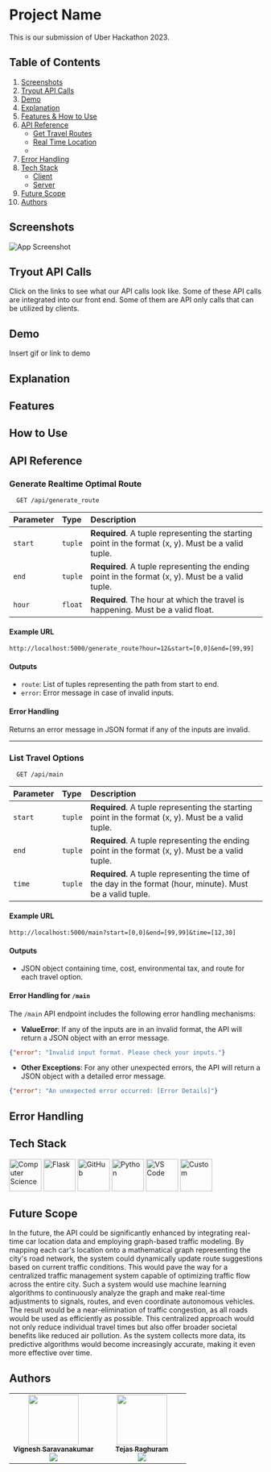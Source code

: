 # Project Name

This is our submission of Uber Hackathon 2023.

## Table of Contents
1. [Screenshots](#screenshots)
2. [Tryout API Calls](#tryout-api-calls)
3. [Demo](#demo)
4. [Explanation](#explanation)
5. [Features & How to Use](#features)
6. [API Reference](#api-reference)
    - [Get Travel Routes](#get-all-items)
    - [Real Time Location](#get-item)
    - [](#add-function)
7. [Error Handling](#error-handling)
8. [Tech Stack](#tech-stack)
    - [Client](#client)
    - [Server](#server)
9. [Future Scope](#future-scope)
10. [Authors](#authors)


## Screenshots

![App Screenshot](https://via.placeholder.com/468x300?text=App+Screenshot+Here)

## Tryout API Calls

Click on the links to see what our API calls look like. Some of these API calls are integrated into our front end. Some of them are API only calls that can be utilized by clients.

## Demo

Insert gif or link to demo

## Explanation

## Features

## How to Use

## API Reference

### Generate Realtime Optimal Route

```http
  GET /api/generate_route
```

| Parameter | Type    | Description                                                                                        |
|:----------|:--------|:---------------------------------------------------------------------------------------------------|
| `start`   | `tuple` | **Required**. A tuple representing the starting point in the format (x, y). Must be a valid tuple. |
| `end`     | `tuple` | **Required**. A tuple representing the ending point in the format (x, y). Must be a valid tuple.   |
| `hour`    | `float` | **Required**. The hour at which the travel is happening. Must be a valid float.                    |

#### Example URL
```
http://localhost:5000/generate_route?hour=12&start=[0,0]&end=[99,99]
```

#### Outputs
- `route`: List of tuples representing the path from start to end.
- `error`: Error message in case of invalid inputs.

#### Error Handling
Returns an error message in JSON format if any of the inputs are invalid.

---

### List Travel Options

```http
  GET /api/main
```

| Parameter | Type    | Description                                                                                                 |
|:----------|:--------|:------------------------------------------------------------------------------------------------------------|
| `start`   | `tuple` | **Required**. A tuple representing the starting point in the format (x, y). Must be a valid tuple.          |
| `end`     | `tuple` | **Required**. A tuple representing the ending point in the format (x, y). Must be a valid tuple.            |
| `time`    | `tuple` | **Required**. A tuple representing the time of the day in the format (hour, minute). Must be a valid tuple. |

#### Example URL
```
http://localhost:5000/main?start=[0,0]&end=[99,99]&time=[12,30]
```

#### Outputs
- JSON object containing time, cost, environmental tax, and route for each travel option.

#### Error Handling for `/main`

The `/main` API endpoint includes the following error handling mechanisms:

- **ValueError**: If any of the inputs are in an invalid format, the API will return a JSON object with an error message.
```json
{"error": "Invalid input format. Please check your inputs."}
```

- **Other Exceptions**: For any other unexpected errors, the API will return a JSON object with a detailed error message.
```json
{"error": "An unexpected error occurred: [Error Details]"}
```


## Error Handling


## Tech Stack
<div>
    <img src="https://raw.githubusercontent.com/vigneshsaravanakumar404/skill-icons/main/icons/CS.svg" width="64" height="64" alt="Computer Science">
    <img src="https://raw.githubusercontent.com/vigneshsaravanakumar404/skill-icons/main/icons/Flask-Dark.svg" width="64" height="64" alt="Flask">
    <img src="https://raw.githubusercontent.com/vigneshsaravanakumar404/skill-icons/main/icons/Github-Dark.svg" width="64" height="64" alt="GitHub">
    <img src="https://raw.githubusercontent.com/vigneshsaravanakumar404/skill-icons/main/icons/Python-Dark.svg" width="64" height="64" alt="Python">
    <img src="https://raw.githubusercontent.com/vigneshsaravanakumar404/skill-icons/main/icons/VSCode-Dark.svg" width="64" height="64" alt="VS Code">
    <img src="https://pbs.twimg.com/profile_images/1702781641389920256/n_YDwQgP_400x400.jpg" width="64" height="64" alt="Custom">
</div>


## Future Scope
In the future, the API could be significantly enhanced by integrating real-time car location data and employing graph-based traffic modeling. By mapping each car's location onto a mathematical graph representing the city's road network, the system could dynamically update route suggestions based on current traffic conditions. This would pave the way for a centralized traffic management system capable of optimizing traffic flow across the entire city. Such a system would use machine learning algorithms to continuously analyze the graph and make real-time adjustments to signals, routes, and even coordinate autonomous vehicles. The result would be a near-elimination of traffic congestion, as all roads would be used as efficiently as possible. This centralized approach would not only reduce individual travel times but also offer broader societal benefits like reduced air pollution. As the system collects more data, its predictive algorithms would become increasingly accurate, making it even more effective over time.

## Authors
<table>
  <tr>
    <td align="center" width="50%"><a href="https://github.com/vigneshsaravanakumar404"><img src="https://github.com/vigneshsaravanakumar404.png?size=100" width="100px;" alt=""/><br /><sub><b>Vignesh Saravanakumar</b></sub></a><br /><a href="https://github.com/vigneshsaravanakumar404"><img src="https://img.shields.io/badge/GitHub-vigneshsaravanakumar404-blue?style=flat-square&logo=github" /></a></td>
    <td align="center" width="50%"><a href="https://github.com/TejasRaghuram"><img src="https://github.com/TejasRaghuram.png?size=100" width="100px;" alt=""/><br /><sub><b>Tejas Raghuram</b></sub></a><br /><a href="https://github.com/TejasRaghuram"><img src="https://img.shields.io/badge/GitHub-TejasRaghuram-blue?style=flat-square&logo=github" /></a></td>
  </tr>
</table>